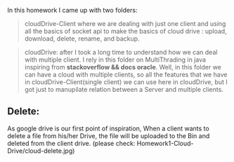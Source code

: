 In this homework I came up with two folders:

> cloudDrive-Client where we are dealing with just one client and using all the basics of socket api to make the basics of cloud drive : upload, download, delete, rename, and backup.

> cloudDrive: after I took a long time to understand how we can deal with multiple client. I rely in this folder on MultiThrading in java inspiring from **stackoverflow && docs oracle**. Well, in this folder we can have a cloud with multiple clients, so all the features that we have in cloudDrive-Client(single client) we can use here in cloudDrive, but I got just to manupilate relation between a Server and multiple clients.

## Delete:

As google drive is our first point of inspiration, When a client wants to delete a file from his/her Drive, the file will be uploaded to the Bin and deleted from the client drive. (please check: Homework1-Cloud-Drive/cloud-delete.jpg)
